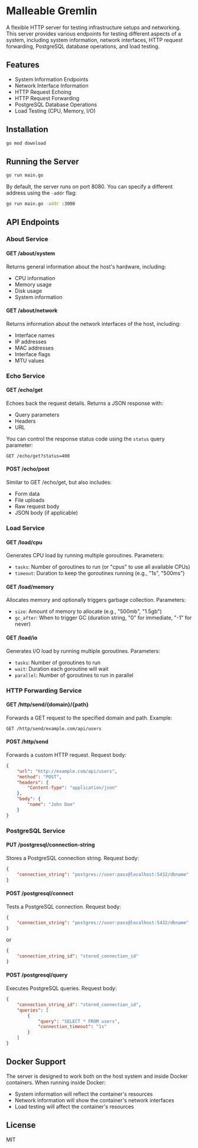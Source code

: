 # Malleable Gremlin

A flexible HTTP server for testing infrastructure setups and networking. This server provides various endpoints for testing different aspects of a system, including system information, network interfaces, HTTP request forwarding, PostgreSQL database operations, and load testing.

## Features

- System Information Endpoints
- Network Interface Information
- HTTP Request Echoing
- HTTP Request Forwarding
- PostgreSQL Database Operations
- Load Testing (CPU, Memory, I/O)

## Installation

```bash
go mod download
```

## Running the Server

```bash
go run main.go
```

By default, the server runs on port 8080. You can specify a different address using the `-addr` flag:

```bash
go run main.go -addr :3000
```

## API Endpoints

### About Service

#### GET /about/system
Returns general information about the host's hardware, including:
- CPU information
- Memory usage
- Disk usage
- System information

#### GET /about/network
Returns information about the network interfaces of the host, including:
- Interface names
- IP addresses
- MAC addresses
- Interface flags
- MTU values

### Echo Service

#### GET /echo/get
Echoes back the request details. Returns a JSON response with:
- Query parameters
- Headers
- URL

You can control the response status code using the `status` query parameter:
```
GET /echo/get?status=400
```

#### POST /echo/post
Similar to GET /echo/get, but also includes:
- Form data
- File uploads
- Raw request body
- JSON body (if applicable)

### Load Service

#### GET /load/cpu
Generates CPU load by running multiple goroutines.
Parameters:
- `tasks`: Number of goroutines to run (or "cpus" to use all available CPUs)
- `timeout`: Duration to keep the goroutines running (e.g., "1s", "500ms")

#### GET /load/memory
Allocates memory and optionally triggers garbage collection.
Parameters:
- `size`: Amount of memory to allocate (e.g., "500mb", "1.5gb")
- `gc_after`: When to trigger GC (duration string, "0" for immediate, "-1" for never)

#### GET /load/io
Generates I/O load by running multiple goroutines.
Parameters:
- `tasks`: Number of goroutines to run
- `wait`: Duration each goroutine will wait
- `parallel`: Number of goroutines to run in parallel

### HTTP Forwarding Service

#### GET /http/send/{domain}/{path}
Forwards a GET request to the specified domain and path.
Example:
```
GET /http/send/example.com/api/users
```

#### POST /http/send
Forwards a custom HTTP request. Request body:
```json
{
    "url": "http://example.com/api/users",
    "method": "POST",
    "headers": {
        "Content-Type": "application/json"
    },
    "body": {
        "name": "John Doe"
    }
}
```

### PostgreSQL Service

#### PUT /postgresql/connection-string
Stores a PostgreSQL connection string.
Request body:
```json
{
    "connection_string": "postgres://user:pass@localhost:5432/dbname"
}
```

#### POST /postgresql/connect
Tests a PostgreSQL connection.
Request body:
```json
{
    "connection_string": "postgres://user:pass@localhost:5432/dbname"
}
```
or
```json
{
    "connection_string_id": "stored_connection_id"
}
```

#### POST /postgresql/query
Executes PostgreSQL queries.
Request body:
```json
{
    "connection_string_id": "stored_connection_id",
    "queries": [
        {
            "query": "SELECT * FROM users",
            "connection_timeout": "1s"
        }
    ]
}
```

## Docker Support

The server is designed to work both on the host system and inside Docker containers. When running inside Docker:

- System information will reflect the container's resources
- Network information will show the container's network interfaces
- Load testing will affect the container's resources

## License

MIT 